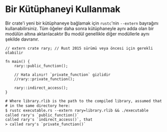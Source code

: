 # Bir Kütüphaneyi Kullanmak

Bir crate'i yeni bir kütüphaneye bağlamak için `rustc`'nin `--extern` bayrağını kullanabilirsiniz. Tüm öğeler daha sonra kütüphaneyle aynı adda olan bir modülün altına aktarılacaktır
Bu modül genellikle diğer modüllerle aynı şekilde davranır.

```rust,ignore
// extern crate rary; // Rust 2015 sürümü veya öncesi için gerekli olabilir

fn main() {
    rary::public_function();

    // Hata alınır! `private_function` gizlidir
    //rary::private_function();

    rary::indirect_access();
}
```

```txt
# Where library.rlib is the path to the compiled library, assumed that it's
# in the same directory here:
$ rustc executable.rs --extern rary=library.rlib && ./executable 
called rary's `public_function()`
called rary's `indirect_access()`, that
> called rary's `private_function()`
```
